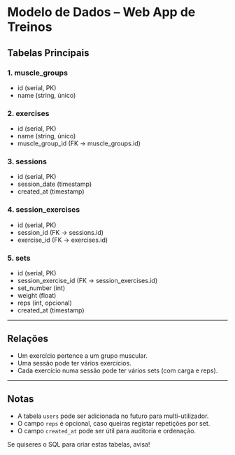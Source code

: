 # Modelo de Dados – Web App de Treinos

## Tabelas Principais

### 1. muscle_groups
- id (serial, PK)
- name (string, único)

### 2. exercises
- id (serial, PK)
- name (string, único)
- muscle_group_id (FK → muscle_groups.id)

### 3. sessions
- id (serial, PK)
- session_date (timestamp)
- created_at (timestamp)

### 4. session_exercises
- id (serial, PK)
- session_id (FK → sessions.id)
- exercise_id (FK → exercises.id)

### 5. sets
- id (serial, PK)
- session_exercise_id (FK → session_exercises.id)
- set_number (int)
- weight (float)
- reps (int, opcional)
- created_at (timestamp)

---

## Relações
- Um exercício pertence a um grupo muscular.
- Uma sessão pode ter vários exercícios.
- Cada exercício numa sessão pode ter vários sets (com carga e reps).

---

## Notas
- A tabela `users` pode ser adicionada no futuro para multi-utilizador.
- O campo `reps` é opcional, caso queiras registar repetições por set.
- O campo `created_at` pode ser útil para auditoria e ordenação.

Se quiseres o SQL para criar estas tabelas, avisa!
